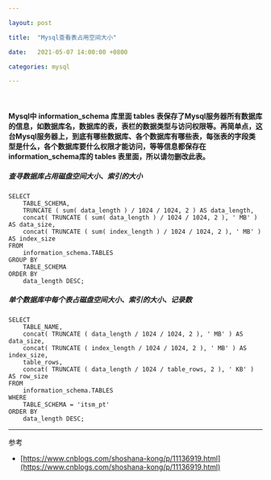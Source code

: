 ```yaml
---

layout: post

title:  "Mysql查看表占用空间大小"

date:   2021-05-07 14:00:00 +0800

categories: mysql

---
```


<br>

#### Mysql中 information_schema 库里面 tables 表保存了Mysql服务器所有数据库的信息，如数据库名，数据库的表，表栏的数据类型与访问权限等。再简单点，这台Mysql服务器上，到底有哪些数据库、各个数据库有哪些表，每张表的字段类型是什么，各个数据库要什么权限才能访问，等等信息都保存在information_schema库的 tables 表里面，所以请勿删改此表。

##### 查寻数据库占用磁盘空间大小、索引的大小
```
SELECT
	TABLE_SCHEMA,
	TRUNCATE ( sum( data_length ) / 1024 / 1024, 2 ) AS data_length,
	concat( TRUNCATE ( sum( data_length ) / 1024 / 1024, 2 ), ' MB' ) AS data_size,
	concat( TRUNCATE ( sum( index_length ) / 1024 / 1024, 2 ), ' MB' ) AS index_size 
FROM
	information_schema.TABLES 
GROUP BY
	TABLE_SCHEMA 
ORDER BY
	data_length DESC;
```

##### 单个数据库中每个表占磁盘空间大小、索引的大小、记录数
```
SELECT
	TABLE_NAME,
	concat( TRUNCATE ( data_length / 1024 / 1024, 2 ), ' MB' ) AS data_size,
	concat( TRUNCATE ( index_length / 1024 / 1024, 2 ), ' MB' ) AS index_size,
	table_rows,
	concat( TRUNCATE ( data_length / 1024 / table_rows, 2 ), ' KB' ) AS row_size 
FROM
	information_schema.TABLES 
WHERE
	TABLE_SCHEMA = 'itsm_pt' 
ORDER BY
	data_length DESC;
```

---

参考

- [https://www.cnblogs.com/shoshana-kong/p/11136919.html](https://www.cnblogs.com/shoshana-kong/p/11136919.html)
